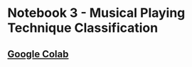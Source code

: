 # Notebook 3 - Musical Playing Technique Classification

## [Google Colab](https://colab.research.google.com/drive/1ximMjudWQ8C3SC-yrpyMfZuf4IrFasTK?usp=sharing)

